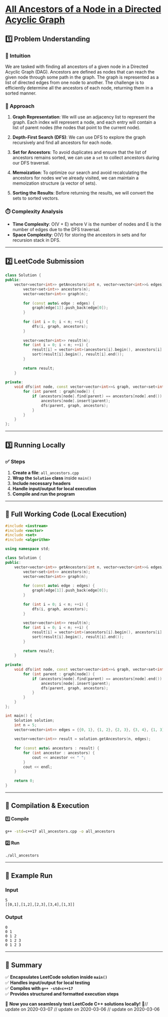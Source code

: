 # **[All Ancestors of a Node in a Directed Acyclic Graph](https://leetcode.com/problems/all-ancestors-of-a-node-in-a-directed-acyclic-graph/description/)**  

## **1️⃣ Problem Understanding**  
### **📌 Intuition**  
We are tasked with finding all ancestors of a given node in a Directed Acyclic Graph (DAG). Ancestors are defined as nodes that can reach the given node through some path in the graph. The graph is represented as a list of directed edges from one node to another. The challenge is to efficiently determine all the ancestors of each node, returning them in a sorted manner.

### **🚀 Approach**  
1. **Graph Representation**: We will use an adjacency list to represent the graph. Each index will represent a node, and each entry will contain a list of parent nodes (the nodes that point to the current node).
  
2. **Depth-First Search (DFS)**: We can use DFS to explore the graph recursively and find all ancestors for each node.
  
3. **Set for Ancestors**: To avoid duplicates and ensure that the list of ancestors remains sorted, we can use a `set` to collect ancestors during our DFS traversal.
  
4. **Memoization**: To optimize our search and avoid recalculating the ancestors for nodes we've already visited, we can maintain a memoization structure (a vector of sets).

5. **Sorting the Results**: Before returning the results, we will convert the sets to sorted vectors.

### **⏱️ Complexity Analysis**  
- **Time Complexity**: O(V + E) where V is the number of nodes and E is the number of edges due to the DFS traversal.
- **Space Complexity**: O(V) for storing the ancestors in sets and for recursion stack in DFS.

---  

## **2️⃣ LeetCode Submission**  
```cpp
class Solution {
public:
    vector<vector<int>> getAncestors(int n, vector<vector<int>>& edges) {
        vector<set<int>> ancestors(n);
        vector<vector<int>> graph(n);
        
        for (const auto& edge : edges) {
            graph[edge[1]].push_back(edge[0]);
        }
        
        for (int i = 0; i < n; ++i) {
            dfs(i, graph, ancestors);
        }
        
        vector<vector<int>> result(n);
        for (int i = 0; i < n; ++i) {
            result[i] = vector<int>(ancestors[i].begin(), ancestors[i].end());
            sort(result[i].begin(), result[i].end());
        }
        
        return result;
    }
    
private:
    void dfs(int node, const vector<vector<int>>& graph, vector<set<int>>& ancestors) {
        for (int parent : graph[node]) {
            if (ancestors[node].find(parent) == ancestors[node].end()) {
                ancestors[node].insert(parent);
                dfs(parent, graph, ancestors);
            }
        }
    }
};  
```  

---  

## **3️⃣ Running Locally**  
### **✅ Steps**  
1. **Create a file**: `all_ancestors.cpp`  
2. **Wrap the `Solution` class** inside `main()`  
3. **Include necessary headers**  
4. **Handle input/output for local execution**  
5. **Compile and run the program**  

---  

## **📝 Full Working Code (Local Execution)**  
```cpp
#include <iostream>
#include <vector>
#include <set>
#include <algorithm>

using namespace std;

class Solution {
public:
    vector<vector<int>> getAncestors(int n, vector<vector<int>>& edges) {
        vector<set<int>> ancestors(n);
        vector<vector<int>> graph(n);
        
        for (const auto& edge : edges) {
            graph[edge[1]].push_back(edge[0]);
        }
        
        for (int i = 0; i < n; ++i) {
            dfs(i, graph, ancestors);
        }
        
        vector<vector<int>> result(n);
        for (int i = 0; i < n; ++i) {
            result[i] = vector<int>(ancestors[i].begin(), ancestors[i].end());
            sort(result[i].begin(), result[i].end());
        }
        
        return result;
    }
    
private:
    void dfs(int node, const vector<vector<int>>& graph, vector<set<int>>& ancestors) {
        for (int parent : graph[node]) {
            if (ancestors[node].find(parent) == ancestors[node].end()) {
                ancestors[node].insert(parent);
                dfs(parent, graph, ancestors);
            }
        }
    }
};

int main() {
    Solution solution;
    int n = 5;
    vector<vector<int>> edges = {{0, 1}, {1, 2}, {2, 3}, {3, 4}, {1, 3}};
    
    vector<vector<int>> result = solution.getAncestors(n, edges);
    
    for (const auto& ancestors : result) {
        for (int ancestor : ancestors) {
            cout << ancestor << " ";
        }
        cout << endl;
    }
    
    return 0;
}  
```  

---  

## **🔧 Compilation & Execution**  
#### **1️⃣ Compile**  
```bash
g++ -std=c++17 all_ancestors.cpp -o all_ancestors
```  

#### **2️⃣ Run**  
```bash
./all_ancestors
```  

---  

## **🎯 Example Run**  
### **Input**  
```
5
[[0,1],[1,2],[2,3],[3,4],[1,3]]
```  
### **Output**  
```
0 
0 1 
0 1 2 
0 1 2 3 
0 1 2 3 
```  

---  

## **📌 Summary**  
✅ **Encapsulates LeetCode solution inside `main()`**  
✅ **Handles input/output for local testing**  
✅ **Compiles with `g++ -std=c++17`**  
✅ **Provides structured and formatted execution steps**  

🚀 **Now you can seamlessly test LeetCode C++ solutions locally!** 🚀// update on 2020-03-07
// update on 2020-03-06
// update on 2020-03-06
